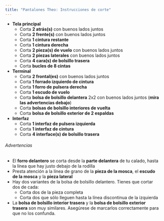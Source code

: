 ```yaml
---
title: "Pantalones Theo: Instrucciones de corte"
---
```


- **Tela principal**
  - Corta **2 atrás(s)** con buenos lados juntos
  - Corta **2 frente(s)** con buenos lados juntos
  - Corta **1 cintura restante**
  - Corta **1 cintura derecha**
  - Corta **2 pieza(s) de vuelo** con buenos lados juntos
  - Corta **2 piezas laterales** con buenos lados juntos
  - Corta **4 cara(s) de bolsillo trasera**
  - Corta **bucles de 8 cintas**
- **Terminal**
  - Corta **2 frontal(es)** con buenos lados juntos
  - Corta **1 forrado izquierdo de cintura**
  - Corta **1 forro de pulsera derecha**
  - Corta **1 escudo de vuelo**
  - Corta **bolsa de bolsillo delantera** 2x2 con buenos lados juntos (**mira las advertencias debajo**)
  - Corta **bolsas de bolsillo interiores de vuelta**
  - Corta **bolsa de bolsillo exterior de 2 espaldas**
- **Interfaz**
  - Corta **1 interfaz de pulsera izquierda**
  - Corta **1 interfaz de cintura**
  - Corta **4 interface(s) de bolsillo trasera**

<Warning>

###### Advertencias

- El **forro delantero** se corta desde la **parte delantera** de tu calado, hasta la línea que hay justo debajo de la rodilla
- Presta atención a la línea de grano de la **pieza de la mosca**, el **escudo de la mosca** y la **pieza lateral**
- Hay dos variantes de la bolsa de bolsillo delantero. Tienes que cortar dos de cada:
  - Corta dos de la pieza completa
  - Corta dos que sólo lleguen hasta la línea discontinua de la izquierda
- La **bolsa de bolsillo interior trasera** y la **bolsa de bolsillo exterior trasera** son muy similares. Asegúrese de marcarlos correctamente para que no los confunda.

</Warning>
